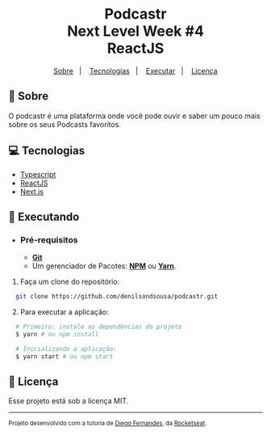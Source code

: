 <h1 align="center">
    Podcastr
    <br>Next Level Week #4<br/>
    ReactJS 
</h1>

<p align="center">
  <a href="#notebook_with_decorative_cover-sobre">Sobre</a>&nbsp;&nbsp;&nbsp;|&nbsp;&nbsp;&nbsp;
  <a href="#computer-tecnologias">Tecnologias</a>&nbsp;&nbsp;&nbsp;|&nbsp;&nbsp;&nbsp;
  <a href="#rocket-executando">Executar</a>&nbsp;&nbsp;&nbsp;|&nbsp;&nbsp;&nbsp;
  <a href="#page_facing_up-licença">Licença</a>
</p>

## :notebook_with_decorative_cover: Sobre

O podcastr é uma plataforma onde você pode ouvir e saber um pouco mais sobre os seus Podcasts favoritos.

## :computer: Tecnologias

- [Typescript](https://www.typescriptlang.org/)
- [ReactJS](https://reactjs.org/)
- [Next.js](https://nextjs.org/)

## :rocket: Executando

- ### **Pré-requisitos**
  - **[Git](https://git-scm.com/)**
  - Um gerenciador de Pacotes: **[NPM](https://www.npmjs.com/)** ou **[Yarn](https://yarnpkg.com/)**.

1. Faça um clone do repositório:

```sh
  git clone https://github.com/denilsondsousa/podcastr.git
```

2. Para executar a aplicação:

```sh
  # Primeiro: instale as dependências do projeto
  $ yarn # ou npm install

  # Inicializando a aplicação:
  $ yarn start # ou npm start

```

## :page_facing_up: Licença

Esse projeto está sob a licença MIT.

---

<sup>Projeto desenvolvido com a tutoria de [Diego Fernandes](https://github.com/diego3g), da [Rocketseat](rocketseat.com.br).</sup>
